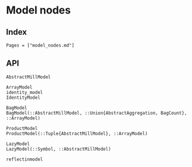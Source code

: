 # Model nodes

## Index
```@index
Pages = ["model_nodes.md"]
```

## API
```@docs
AbstractMillModel

ArrayModel
identity_model
IdentityModel

BagModel
BagModel(::AbstractMillModel, ::Union{AbstractAggregation, BagCount}, ::ArrayModel)

ProductModel
ProductModel(::Tuple{AbstractMillModel}, ::ArrayModel)

LazyModel
LazyModel(::Symbol, ::AbstractMillModel)

reflectinmodel
```
